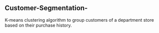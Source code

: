 ## Customer-Segmentation-
K-means clustering algorithm to group customers of a department  store based on their purchase history.
